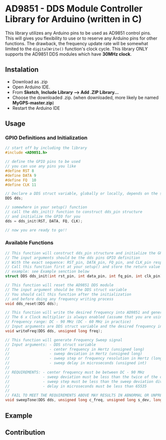 # AD9851 - DDS Module Controller Library for Arduino (written in C)
This library utilizes any Arduino pins to be used as AD9851 control pins. This will gives you flexibility to use or to reserve any Arduino pins for other functions. The drawback, the frequency update rate will be somewhat limited to the `digitalWrite()` function's clock cycle. 
This library ONLY supports the AD9851 DDS modules which have **30MHz clock**.

## Instalation
* Download as .zip
* Open Arduino IDE.
* From **Sketch**, **Include Library --> Add .ZIP Library...**
* Choose the downloaded .zip. (when downloaded, more likely be named **MyGPS-master.zip**)
* Restart the Arduino IDE

## Usage
### GPIO Definitions and Initialization
```C
// start off by including the library
#include <AD9851.h>

// define the GPIO pins to be used
// you can use any pins you like
#define RST 8
#define DATA 9
#define FQ  10
#define CLK 11

// Declare a DDS struct variable, globally or locally, depends on the scope
DDS dds;

// somewhere in your setup() function
// call the dds_init() function to construct dds_pin structure 
// and initialize the GPIO for you
dds = dds_init(RST, DATA, FQ, CLK);

// now you are ready to go!!
```
### Available Functions
```C
// This function will construct dds_pin structure and initialize the GPIO
// The input arguments should be the dds pins GPIO definition
// With the exact sequence: RST_pin, DATA_pin, FQ_pin, and CLK_pin respectively
// Call this function first at your setup() and store the return value into your DDS struct variable
// example: see Example senction below
struct DDS dds_init(int rst_pin, int data_pin, int fq_pin, int clk_pin);

// This function will reset the AD9851 DDS module
// The input argument should be the DDS struct variable
// You should call this function after the initialization
// and before doing any frequency writing process
void dds_reset(DDS dds);

// This function will write the desired frequency into AD9851 and generate SINE WAVE
// The 6 x Clock multiplier is always enabled (assume that you are using 30 MHz clock)
// Frequency range: DC - 90 MHz (DC - 60 MHz in practice)
// Input arguments are DDS struct variable and the desired frequency in Hertz (unsigned long)
void writeFreq(DDS dds, unsigned long freq);

// This function will generate Frequency Sweep signal
// Input arguments: - DDS struct variable
//                  - center frequency in Hertz (unsigned long)
//                  - sweep deviation in Hertz (unsigned long)
//                  - sweep step or frequency resolution in Hertz (long)
//                  - sweep delay in microseconds (unsigned int)
//
// REQUIREMENTS: - center frequency must be between DC - 90 MHz
//               - sweep deviation must be less than the twice of the center frequency value
//               - sweep step must be less than the sweep deviation divided by 65535
//               - delay in microseconds must be less than 65535 
//
// FAIL TO MEET THE REQUIREMENTS ABOVE MAY RESULTS IN ABNORMAL OR UNPREDICTABLE BEHAVIOR
void sweepTone(DDS dds, unsigned long c_freq, unsigned long s_dev, long s_step, unsigned int delay_us);
```

## Example

## Contribution
